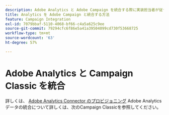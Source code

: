 ```yaml
---
description: Adobe Analytics と Adobe Campaign を統合する際に実装担当者が従う必要があるリファレンスアーキテクチャ、ガイドライン、設定手順、およびテストに関する情報を紹介します。
title: Analytics を Adobe Campaign と統合する方法
feature: Campaign Integration
exl-id: 7079bbaf-5110-4068-bf66-c4a5a625c9ee
source-git-commit: 79294cfc6f86e5a41a39504099cd730f53668725
workflow-type: tm+mt
source-wordcount: '63'
ht-degree: 57%

---
```


# Adobe Analytics と Campaign Classic を統合

詳しくは、 [Adobe Analytics Connector のプロビジョニング](https://experienceleague.adobe.com/docs/campaign-classic/using/getting-started/connectors/analytics-connector/adobe-analytics-provisioning.html?lang=en) Adobe Analyticsデータの統合について詳しくは、次のCampaign Classicを参照してください。
